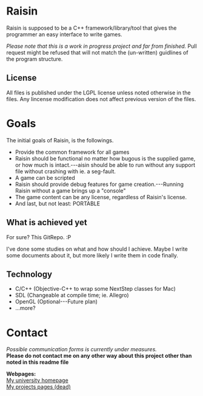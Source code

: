 Raisin
======

Raisin is supposed to be a C++ framework/library/tool that gives the programmer
an easy interface to write games.

*Please note that this is a work in progress project and far from finished.*
Pull request might be refused that will not match the (un-written) guidlines of
the program structure.

License
-------

All files is published under the LGPL license unless noted otherwise in the
files. Any lincense modification does not affect previous version of the files.

Goals
=====

The initial goals of Raisin, is the followings.

* Provide the common framework for all games
* Raisin should be functional no matter how bugous is the supplied game, or how
  much is intact.---aisin should be able to run without any support file without
crashing with ie. a seg-fault.
* A game can be scripted
* Raisin should provide debug features for game creation.---Running Raisin
  without a game brings up a "console"
* The game content can be any license, regardless of Raisin's license.
* And last, but not least: PORTABLE

What is achieved yet
--------------------

For sure? This GitRepo. :P

I've done some studies on what and how should I achieve. Maybe I write some
documents about it, but more likely I write them in code finally.

Technology
----------

* C/C++ (Objective-C++ to wrap some NextStep classes for Mac)
* SDL (Changeable at compile time; ie. Allegro)
* OpenGL (Optional---Future plan)
* ...more?

Contact
=======

*Possible communication forms is currently under measures.*  
**Please do not contact me on any other way about this project other than noted
in this readme file**

**Webpages:**  
[My university homepage](http://people.inf.elte.hu/juadaml/ "Ádám L. Juhász")  
[My projects pages (dead)](about:blank)

